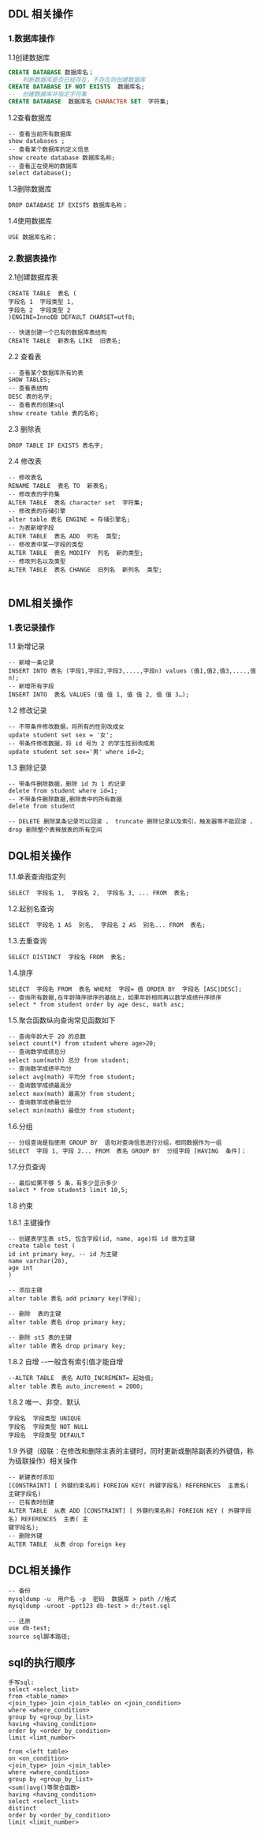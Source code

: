 ## DDL  相关操作

### 1.数据库操作

1.1创建数据库

```sql
CREATE DATABASE 数据库名；
--  判断数据库是否已经存在，不存在则创建数据库
CREATE DATABASE IF NOT EXISTS  数据库名;
--  创建数据库并指定字符集
CREATE DATABASE  数据库名 CHARACTER SET  字符集;
```

1.2查看数据库

```mysql
-- 查看当前所有数据库
show databases ;
-- 查看某个数据库的定义信息
show create database 数据库名称;
-- 查看正在使用的数据库
select database();
```

1.3删除数据库

```mysql
DROP DATABASE IF EXISTS 数据库名称；
```

1.4使用数据库

```mysql
USE 数据库名称；
```

### 2.数据表操作

2.1创建数据库表

```mysql
CREATE TABLE  表名 (
字段名 1  字段类型 1,
字段名 2  字段类型 2
)ENGINE=InnoDB DEFAULT CHARSET=utf8;

-- 快速创建一个已有的数据库表结构
CREATE TABLE  新表名 LIKE  旧表名;
```

2.2 查看表

```mysql
-- 查看某个数据库所有的表
SHOW TABLES;
-- 查看表结构
DESC 表的名字;
-- 查看表的创建sql
show create table 表的名称;
```

2.3 删除表

```mysql
DROP TABLE IF EXISTS 表名字;
```

2.4 修改表

```mysql
-- 修改表名
RENAME TABLE  表名 TO  新表名;
-- 修改表的字符集
ALTER TABLE  表名 character set  字符集;
-- 修改表的存储引擎
alter table 表名 ENGINE = 存储引擎名;
-- 为表新增字段
ALTER TABLE  表名 ADD  列名  类型;
-- 修改表中某一字段的类型
ALTER TABLE  表名 MODIFY  列名  新的类型;
-- 修改列名以及类型
ALTER TABLE  表名 CHANGE  旧列名  新列名  类型;


```

## DML相关操作

### 1.表记录操作

1.1 新增记录

```mysql
-- 新增一条记录
INSERT INTO 表名 (字段1,字段2,字段3,....,字段n) values (值1,值2,值3,....,值n);
-- 新增所有字段
INSERT INTO  表名 VALUES (值 值 1, 值 值 2, 值 值 3…); 
```

1.2 修改记录

```mysql
-- 不带条件修改数据，将所有的性别改成女
update student set sex = '女';
-- 带条件修改数据，将 id 号为 2 的学生性别改成男
update student set sex='男' where id=2;
```

1.3 删除记录

```mysql
-- 带条件删除数据，删除 id 为 1 的记录
delete from student where id=1;
-- 不带条件删除数据,删除表中的所有数据
delete from student

-- DELETE 删除某条记录可以回滚 ， truncate 删除记录以及索引，触发器等不能回滚 ， drop 删除整个表释放表的所有空间

```

## DQL相关操作

1.1.单表查询指定列

```mysql
SELECT  字段名 1,  字段名 2,  字段名 3, ... FROM  表名;
```

1.2.起别名查询

```mysql
SELECT  字段名 1 AS  别名,  字段名 2 AS  别名... FROM  表名;
```

1.3.去重查询

```mysql
SELECT DISTINCT  字段名 FROM  表名;
```

1.4.排序

```mysql
SELECT  字段名 FROM  表名 WHERE  字段= 值 ORDER BY  字段名 [ASC|DESC];
-- 查询所有数据,在年龄降序排序的基础上，如果年龄相同再以数学成绩升序排序
select * from student order by age desc, math asc;
```

1.5.聚合函数纵向查询常见函数如下

```mysql
-- 查询年龄大于 20 的总数
select count(*) from student where age>20;
-- 查询数学成绩总分
select sum(math) 总分 from student;
-- 查询数学成绩平均分
select avg(math) 平均分 from student;
-- 查询数学成绩最高分
select max(math) 最高分 from student;
-- 查询数学成绩最低分
select min(math) 最低分 from student;
```

1.6.分组

```mysql
-- 分组查询是指使用 GROUP BY  语句对查询信息进行分组，相同数据作为一组
SELECT  字段 1, 字段 2... FROM  表名 GROUP BY  分组字段 [HAVING  条件]；
```

1.7.分页查询

```mysql
-- 最后如果不够 5 条，有多少显示多少
select * from student3 limit 10,5;
```



1.8  约束

1.8.1 主键操作

```mysql
-- 创建表学生表 st5, 包含字段(id, name, age)将 id 做为主键
create table test (
id int primary key, -- id 为主键
name varchar(20),
age int
)

-- 添加主键
alter table 表名 add primary key(字段);

-- 删除  表的主键
alter table 表名 drop primary key;

-- 删除 st5 表的主键
alter table 表名 drop primary key;

```

1.8.2 自增  --一般含有索引值才能自增

```mysql
--ALTER TABLE  表名 AUTO_INCREMENT= 起始值;
alter table 表名 auto_increment = 2000;
```

1.8.2 唯一、非空、默认

```mysql
字段名  字段类型 UNIQUE
字段名  字段类型 NOT NULL
字段名  字段类型 DEFAULT 
```

1.9 外键（级联：在修改和删除主表的主键时，同时更新或删除副表的外键值，称为级联操作）相关操作

```mysql
-- 新建表时添加
[CONSTRAINT] [ 外键约束名称] FOREIGN KEY( 外键字段名) REFERENCES  主表名( 主键字段名)
-- 已有表时创建
ALTER TABLE  从表 ADD [CONSTRAINT] [ 外键约束名称] FOREIGN KEY ( 外键字段名) REFERENCES  主表( 主
键字段名);
-- 删除外键
ALTER TABLE  从表 drop foreign key 
```



## DCL相关操作

```mysql
-- 备份
mysqldump -u  用户名 -p  密码  数据库 > path //格式
mysqldump -uroot -ppt123 db-test > d:/test.sql

-- 还原
use db-test;
source sql脚本路径;
```

## sql的执行顺序



```mysql
手写sql:
select <select_list>
from <table_name>
<join_type> join <join_table> on <join_condition>
where <where_condition>
group by <group_by_list>
having <having_condition>
order by <order_by_condition>
limit <limt_number>

from <left table>
on <on_condition>
<join_type> join <join_table>
where <where_condition>
group by <group_by_list>
<sum()avg()等聚合函数>
having <having_condition>
select <select_list>
distinct
order by <order_by_condition>
limit <limit_number>

```

